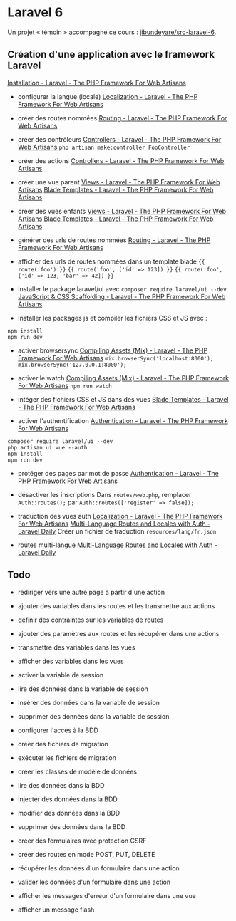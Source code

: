 # Laravel 6

Un projet « témoin » accompagne ce cours : [jibundeyare/src-laravel-6](https://github.com/jibundeyare/src-laravel-6).

## Création d'une application avec le framework Laravel

[Installation - Laravel - The PHP Framework For Web Artisans](https://laravel.com/docs/6.x/)

- configurer la langue (locale)
[Localization - Laravel - The PHP Framework For Web Artisans](https://laravel.com/docs/6.x/localization#configuring-the-locale)

- créer des routes nommées
[Routing - Laravel - The PHP Framework For Web Artisans](https://laravel.com/docs/6.x/routing#basic-routing)

- créer des contrôleurs
[Controllers - Laravel - The PHP Framework For Web Artisans](https://laravel.com/docs/6.x/controllers#single-action-controllers)
`php artisan make:controller FooController`
- créer des actions
[Controllers - Laravel - The PHP Framework For Web Artisans](https://laravel.com/docs/6.x/controllers#single-action-controllers)

- créer une vue parent
[Views - Laravel - The PHP Framework For Web Artisans](https://laravel.com/docs/6.x/views#creating-views)
[Blade Templates - Laravel - The PHP Framework For Web Artisans](https://laravel.com/docs/6.x/blade)
- créer des vues enfants
[Views - Laravel - The PHP Framework For Web Artisans](https://laravel.com/docs/6.x/views#creating-views)
[Blade Templates - Laravel - The PHP Framework For Web Artisans](https://laravel.com/docs/6.x/blade)

- générer des urls de routes nommées
[Routing - Laravel - The PHP Framework For Web Artisans](https://laravel.com/docs/6.x/routing#named-routes)
- afficher des urls de routes nommées dans un template blade
`{{ route('foo') }}`
`{{ route('foo', ['id' => 123]) }}`
`{{ route('foo', ['id' => 123, 'bar' => 42]) }}`

- installer le package laravel/ui avec `composer require laravel/ui --dev`
[JavaScript & CSS Scaffolding - Laravel - The PHP Framework For Web Artisans](https://laravel.com/docs/6.x/frontend)
- installer les packages js et compiler les fichiers CSS et JS avec :
```
npm install
npm run dev
```

- activer browsersync
[Compiling Assets (Mix) - Laravel - The PHP Framework For Web Artisans](https://laravel.com/docs/6.x/mix#browsersync-reloading)
`mix.browserSync('localhost:8000');`
`mix.browserSync('127.0.0.1:8000');`

- activer le watch
[Compiling Assets (Mix) - Laravel - The PHP Framework For Web Artisans](https://laravel.com/docs/6.x/mix#running-mix)
`npm run watch`

- intéger des fichiers CSS et JS dans des vues
[Blade Templates - Laravel - The PHP Framework For Web Artisans](https://laravel.com/docs/6.x/blade#stacks)

- activer l'authentification
[Authentication - Laravel - The PHP Framework For Web Artisans](https://laravel.com/docs/6.x/authentication#included-routing)
```
composer require laravel/ui --dev
php artisan ui vue --auth
npm install
npm run dev
```
- protéger des pages par mot de passe
[Authentication - Laravel - The PHP Framework For Web Artisans](https://laravel.com/docs/6.x/authentication#included-routing)

- désactiver les inscriptions
Dans `routes/web.php`, remplacer `Auth::routes();` par `Auth::routes(['register' => false]);`

- traduction des vues auth
[Localization - Laravel - The PHP Framework For Web Artisans](https://laravel.com/docs/6.x/localization)
[Multi-Language Routes and Locales with Auth - Laravel Daily](https://laraveldaily.com/multi-language-routes-and-locales-with-auth/)
Créer un fichier de traduction `resources/lang/fr.json`
- routes multi-langue
[Multi-Language Routes and Locales with Auth - Laravel Daily](https://laraveldaily.com/multi-language-routes-and-locales-with-auth/)

## Todo

- rediriger vers une autre page à partir d'une action

- ajouter des variables dans les routes et les transmettre aux actions
- définir des contraintes sur les variables de routes
- ajouter des paramètres aux routes et les récupérer dans une actions
- transmettre des variables dans les vues
- afficher des variables dans les vues

- activer la variable de session
- lire des données dans la variable de session
- insérer des données dans la variable de session
- supprimer des données dans la variable de session

- configurer l'accès à la BDD
- créer des fichiers de migration
- exécuter les fichiers de migration
- créer les classes de modèle de données
- lire des données dans la BDD
- injecter des données dans la BDD
- modifier des données dans la BDD
- supprimer des données dans la BDD
- créer des formulaires avec protection CSRF
- créer des routes en mode POST, PUT, DELETE
- récupérer les données d'un formulaire dans une action
- valider les données d'un formulaire dans une action
- afficher les messages d'erreur d'un formulaire dans une vue
- afficher un message flash

